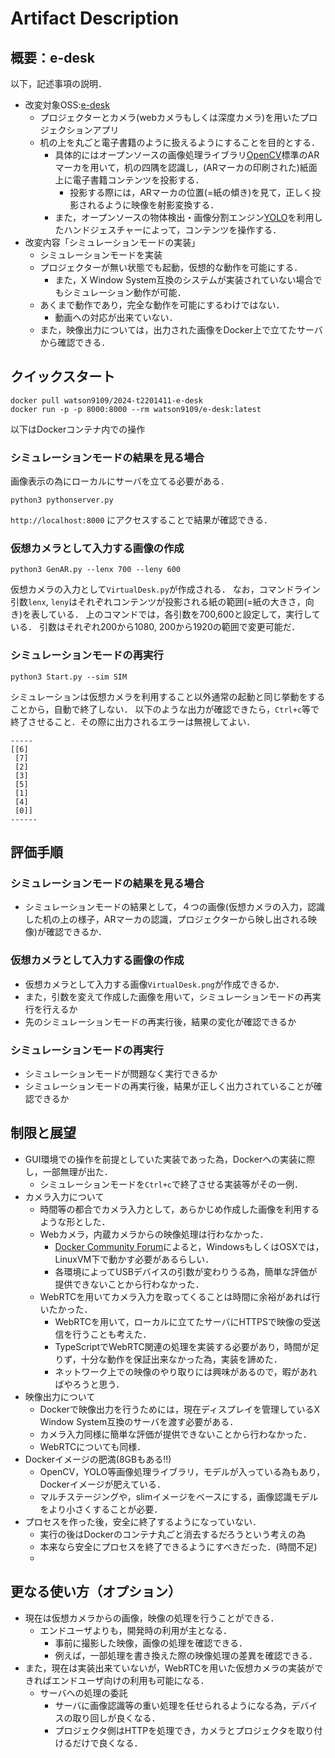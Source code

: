 # Artifact Description

## 概要：e-desk

以下，記述事項の説明．

* 改変対象OSS:[e-desk](https://github.com/ryusuke-m/e-desk)
  + プロジェクターとカメラ(webカメラもしくは深度カメラ)を用いたプロジェクションアプリ
  + 机の上を丸ごと電子書籍のように扱えるようにすることを目的とする．
    + 具体的にはオープンソースの画像処理ライブラリ[OpenCV](https://opencv.org)標準のARマーカを用いて，机の四隅を認識し，(ARマーカの印刷された)紙面上に電子書籍コンテンツを投影する．
      + 投影する際には，ARマーカの位置(=紙の傾き)を見て，正しく投影されるように映像を射影変換する．
    + また，オープンソースの物体検出・画像分割エンジン[YOLO](https://docs.ultralytics.com/ja)を利用したハンドジェスチャーによって，コンテンツを操作する．
* 改変内容「シミュレーションモードの実装」
  + シミュレーションモードを実装
  + プロジェクターが無い状態でも起動，仮想的な動作を可能にする．
    + また，X Window System互換のシステムが実装されていない場合でもシミュレーション動作が可能．
  + あくまで動作であり，完全な動作を可能にするわけではない．
    + 動画への対応が出来ていない．
  + また，映像出力については，出力された画像をDocker上で立てたサーバから確認できる．

## クイックスタート

```
docker pull watson9109/2024-t2201411-e-desk
docker run -p -p 8000:8000 --rm watson9109/e-desk:latest 
```
以下はDockerコンテナ内での操作
### シミュレーションモードの結果を見る場合
画像表示の為にローカルにサーバを立てる必要がある．
```
python3 pythonserver.py
```
`http://localhost:8000` にアクセスすることで結果が確認できる．

### 仮想カメラとして入力する画像の作成
```
python3 GenAR.py --lenx 700 --leny 600
```
仮想カメラの入力として`VirtualDesk.py`が作成される．
なお，コマンドライン引数`lenx`, `leny`はそれぞれコンテンツが投影される紙の範囲(=紙の大きさ，向き)を表している．
上のコマンドでは，各引数を700,600と設定して，実行している．
引数はそれぞれ200から1080, 200から1920の範囲で変更可能だ．

### シミュレーションモードの再実行
```
python3 Start.py --sim SIM
```

シミュレーションは仮想カメラを利用すること以外通常の起動と同じ挙動をすることから，自動で終了しない．
以下のような出力が確認できたら，`Ctrl+c`等で終了させること．その際に出力されるエラーは無視してよい．

```
-----
[[6]
 [7]
 [2]
 [3]
 [5]
 [1]
 [4]
 [0]]
------
```

## 評価手順

### シミュレーションモードの結果を見る場合
* シミュレーションモードの結果として，４つの画像(仮想カメラの入力，認識した机の上の様子，ARマーカの認識，プロジェクターから映し出される映像)が確認できるか．

### 仮想カメラとして入力する画像の作成
* 仮想カメラとして入力する画像`VirtualDesk.png`が作成できるか．
* また，引数を変えて作成した画像を用いて，シミュレーションモードの再実行を行えるか
* 先のシミュレーションモードの再実行後，結果の変化が確認できるか

### シミュレーションモードの再実行
* シミュレーションモードが問題なく実行できるか
* シミュレーションモードの再実行後，結果が正しく出力されていることが確認できるか

## 制限と展望

* GUI環境での操作を前提としていた実装であった為，Dockerへの実装に際し，一部無理が出た．
  * シミュレーションモードを`Ctrl+c`で終了させる実装等がその一例．
* カメラ入力について
  * 時間等の都合でカメラ入力として，あらかじめ作成した画像を利用するような形とした．
  * Webカメラ，内蔵カメラからの映像処理は行わなかった．
    + [Docker Community Forum](https://forums.docker.com/t/how-to-use-a-host-usb-device-in-a-container-in-docker-desktop/138905)によると，WindowsもしくはOSXでは，LinuxVM下で動かす必要があるらしい．
    + 各環境によってUSBデバイスの引数が変わりうる為，簡単な評価が提供できないことから行わなかった．
  * WebRTCを用いてカメラ入力を取ってくることは時間に余裕があれば行いたかった．
    + WebRTCを用いて，ローカルに立てたサーバにHTTPSで映像の受送信を行うことも考えた．
    + TypeScriptでWebRTC関連の処理を実装する必要があり，時間が足りず，十分な動作を保証出来なかった為，実装を諦めた．
    + ネットワーク上での映像のやり取りには興味があるので，暇があればやろうと思う．
* 映像出力について
  * Dockerで映像出力を行うためには，現在ディスプレイを管理しているX Window System互換のサーバを渡す必要がある．
  * カメラ入力同様に簡単な評価が提供できないことから行わなかった．
  * WebRTCについても同様．  
* Dockerイメージの肥満(8GBもある!!)
  + OpenCV，YOLO等画像処理ライブラリ，モデルが入っている為もあり，Dockerイメージが肥えている．
  + マルチステージングや，slimイメージをベースにする，画像認識モデルをより小さくすることが必要．
* プロセスを作った後，安全に終了するようになっていない．
  + 実行の後はDockerのコンテナ丸ごと消去するだろうという考えの為
  + 本来なら安全にプロセスを終了できるようにすべきだった．(時間不足)
  + 
## 更なる使い方（オプション）

* 現在は仮想カメラからの画像，映像の処理を行うことができる．
  * エンドユーザよりも，開発時の利用が主となる．
    * 事前に撮影した映像，画像の処理を確認できる．
    * 例えば，一部処理を書き換えた際の映像処理の差異を確認できる．
* また，現在は実装出来ていないが，WebRTCを用いた仮想カメラの実装ができればエンドユーザ向けの利用も可能になる．
  * サーバへの処理の委託
    * サーバに画像認識等の重い処理を任せられるようになる為，デバイスの取り回しが良くなる．
    * プロジェクタ側はHTTPを処理でき，カメラとプロジェクタを取り付けるだけで良くなる．